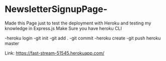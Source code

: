 # NewsletterSignupPage-
Made this Page just to test the deployment with Heroku and testing my knowledge in Express.js 
Make Sure you have heroku CLI 

-heroku login
-git init
-git add .
-git commit 
-heroku create
-git push heroku master

Link: https://fast-stream-51545.herokuapp.com/
